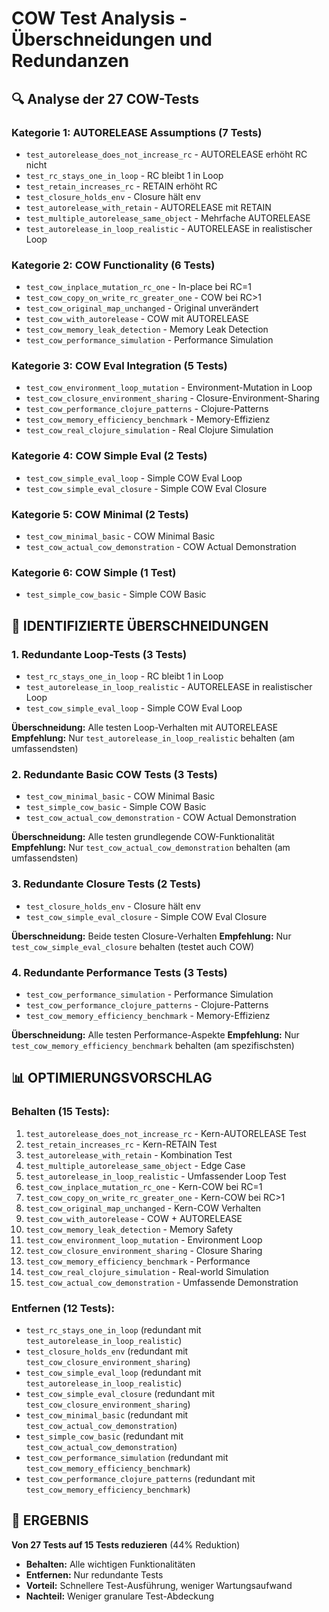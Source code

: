# COW Test Analysis - Überschneidungen und Redundanzen

## 🔍 **Analyse der 27 COW-Tests**

### **Kategorie 1: AUTORELEASE Assumptions (7 Tests)**
- `test_autorelease_does_not_increase_rc` - AUTORELEASE erhöht RC nicht
- `test_rc_stays_one_in_loop` - RC bleibt 1 in Loop
- `test_retain_increases_rc` - RETAIN erhöht RC
- `test_closure_holds_env` - Closure hält env
- `test_autorelease_with_retain` - AUTORELEASE mit RETAIN
- `test_multiple_autorelease_same_object` - Mehrfache AUTORELEASE
- `test_autorelease_in_loop_realistic` - AUTORELEASE in realistischer Loop

### **Kategorie 2: COW Functionality (6 Tests)**
- `test_cow_inplace_mutation_rc_one` - In-place bei RC=1
- `test_cow_copy_on_write_rc_greater_one` - COW bei RC>1
- `test_cow_original_map_unchanged` - Original unverändert
- `test_cow_with_autorelease` - COW mit AUTORELEASE
- `test_cow_memory_leak_detection` - Memory Leak Detection
- `test_cow_performance_simulation` - Performance Simulation

### **Kategorie 3: COW Eval Integration (5 Tests)**
- `test_cow_environment_loop_mutation` - Environment-Mutation in Loop
- `test_cow_closure_environment_sharing` - Closure-Environment-Sharing
- `test_cow_performance_clojure_patterns` - Clojure-Patterns
- `test_cow_memory_efficiency_benchmark` - Memory-Effizienz
- `test_cow_real_clojure_simulation` - Real Clojure Simulation

### **Kategorie 4: COW Simple Eval (2 Tests)**
- `test_cow_simple_eval_loop` - Simple COW Eval Loop
- `test_cow_simple_eval_closure` - Simple COW Eval Closure

### **Kategorie 5: COW Minimal (2 Tests)**
- `test_cow_minimal_basic` - COW Minimal Basic
- `test_cow_actual_cow_demonstration` - COW Actual Demonstration

### **Kategorie 6: COW Simple (1 Test)**
- `test_simple_cow_basic` - Simple COW Basic

## 🚨 **IDENTIFIZIERTE ÜBERSCHNEIDUNGEN**

### **1. Redundante Loop-Tests (3 Tests)**
- `test_rc_stays_one_in_loop` - RC bleibt 1 in Loop
- `test_autorelease_in_loop_realistic` - AUTORELEASE in realistischer Loop  
- `test_cow_simple_eval_loop` - Simple COW Eval Loop

**Überschneidung:** Alle testen Loop-Verhalten mit AUTORELEASE
**Empfehlung:** Nur `test_autorelease_in_loop_realistic` behalten (am umfassendsten)

### **2. Redundante Basic COW Tests (3 Tests)**
- `test_cow_minimal_basic` - COW Minimal Basic
- `test_simple_cow_basic` - Simple COW Basic
- `test_cow_actual_cow_demonstration` - COW Actual Demonstration

**Überschneidung:** Alle testen grundlegende COW-Funktionalität
**Empfehlung:** Nur `test_cow_actual_cow_demonstration` behalten (am umfassendsten)

### **3. Redundante Closure Tests (2 Tests)**
- `test_closure_holds_env` - Closure hält env
- `test_cow_simple_eval_closure` - Simple COW Eval Closure

**Überschneidung:** Beide testen Closure-Verhalten
**Empfehlung:** Nur `test_cow_simple_eval_closure` behalten (testet auch COW)

### **4. Redundante Performance Tests (3 Tests)**
- `test_cow_performance_simulation` - Performance Simulation
- `test_cow_performance_clojure_patterns` - Clojure-Patterns
- `test_cow_memory_efficiency_benchmark` - Memory-Effizienz

**Überschneidung:** Alle testen Performance-Aspekte
**Empfehlung:** Nur `test_cow_memory_efficiency_benchmark` behalten (am spezifischsten)

## 📊 **OPTIMIERUNGSVORSCHLAG**

### **Behalten (15 Tests):**
1. `test_autorelease_does_not_increase_rc` - Kern-AUTORELEASE Test
2. `test_retain_increases_rc` - Kern-RETAIN Test
3. `test_autorelease_with_retain` - Kombination Test
4. `test_multiple_autorelease_same_object` - Edge Case
5. `test_autorelease_in_loop_realistic` - Umfassender Loop Test
6. `test_cow_inplace_mutation_rc_one` - Kern-COW bei RC=1
7. `test_cow_copy_on_write_rc_greater_one` - Kern-COW bei RC>1
8. `test_cow_original_map_unchanged` - Kern-COW Verhalten
9. `test_cow_with_autorelease` - COW + AUTORELEASE
10. `test_cow_memory_leak_detection` - Memory Safety
11. `test_cow_environment_loop_mutation` - Environment Loop
12. `test_cow_closure_environment_sharing` - Closure Sharing
13. `test_cow_memory_efficiency_benchmark` - Performance
14. `test_cow_real_clojure_simulation` - Real-world Simulation
15. `test_cow_actual_cow_demonstration` - Umfassende Demonstration

### **Entfernen (12 Tests):**
- `test_rc_stays_one_in_loop` (redundant mit `test_autorelease_in_loop_realistic`)
- `test_closure_holds_env` (redundant mit `test_cow_closure_environment_sharing`)
- `test_cow_simple_eval_loop` (redundant mit `test_autorelease_in_loop_realistic`)
- `test_cow_simple_eval_closure` (redundant mit `test_cow_closure_environment_sharing`)
- `test_cow_minimal_basic` (redundant mit `test_cow_actual_cow_demonstration`)
- `test_simple_cow_basic` (redundant mit `test_cow_actual_cow_demonstration`)
- `test_cow_performance_simulation` (redundant mit `test_cow_memory_efficiency_benchmark`)
- `test_cow_performance_clojure_patterns` (redundant mit `test_cow_memory_efficiency_benchmark`)

## 🎯 **ERGEBNIS**

**Von 27 Tests auf 15 Tests reduzieren** (44% Reduktion)
- **Behalten:** Alle wichtigen Funktionalitäten
- **Entfernen:** Nur redundante Tests
- **Vorteil:** Schnellere Test-Ausführung, weniger Wartungsaufwand
- **Nachteil:** Weniger granulare Test-Abdeckung
